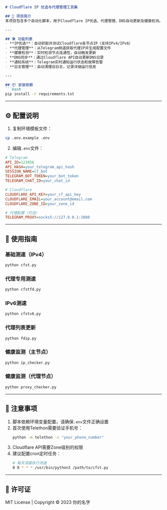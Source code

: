 ```markdown
# Cloudflare IP 优选与代理管理工具集

## 📖 项目简介
本项目包含多个自动化脚本，用于Cloudflare IP优选、代理管理、DNS自动更新及健康检测。支持Telegram通知、多地区测速、IPv6适配等功能，适用于CDN优化和代理服务器维护。

---

## 🛠️ 功能列表
- **IP优选**：自动抓取并测试Cloudflare各节点IP（支持IPv4/IPv6）
- **代理管理**：从Telegram频道获取代理IP并生成配置文件
- **健康检测**：实时检测节点连通性，自动触发更新
- **DNS同步**：通过Cloudflare API自动更新DNS记录
- **通知系统**：Telegram实时通知运行状态和故障告警
- **日志管理**：自动清理旧日志，记录详细运行信息

---

## 📦 安装依赖
```bash
pip install -r requirements.txt
```

---

## ⚙️ 配置说明
1. 复制环境模板文件：
```bash
cp .env.example .env
```

2. 编辑`.env`文件：
```ini
# Telegram
API_ID=123456
API_HASH=your_telegram_api_hash
SESSION_NAME=cf_bot
TELEGRAM_BOT_TOKEN=your_bot_token
TELEGRAM_CHAT_ID=your_chat_id

# Cloudflare
CLOUDFLARE_API_KEY=your_cf_api_key
CLOUDFLARE_EMAIL=your_account@email.com
CLOUDFLARE_ZONE_ID=your_zone_id

# 代理配置（可选）
TELEGRAM_PROXY=socks5://127.0.0.1:1080
```

---

## 🚀 使用指南

### 基础测速（IPv4）
```bash
python cfst.py
```

### 代理专用测速
```bash
python cfstfd.py
```

### IPv6测速
```bash
python cfstv6.py
```

### 代理列表更新
```bash
python fdip.py
```

### 健康监测（主节点）
```bash
python ip_checker.py
```

### 健康监测（代理节点）
```bash
python proxy_checker.py
```

---

## 📌 注意事项
1. 脚本依赖环境变量配置，请确保`.env`文件正确设置
2. 首次使用Telethon需要验证手机号：
   ```bash
   python -m telethon -c "your_phone_number"
   ```
3. Cloudflare API需要Zone级别的权限
4. 建议配置cron定时任务：
   ```bash
   # 每天凌晨执行测速
   0 0 * * * /usr/bin/python3 /path/to/cfst.py
   ```

---

## 📄 许可证
MIT License | Copyright © 2023 你的名字
```